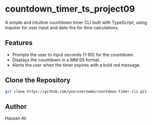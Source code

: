 # countdown_timer_ts_project09

A simple and intuitive countdown timer CLI built with TypeScript, using Inquirer for user input and date-fns for time calculations.

## Features
- Prompts the user to input seconds (1-60) for the countdown.
- Displays the countdown in a MM:SS format.
- Alerts the user when the timer expires with a bold red message.

## Clone the Repository
```bash
git clone https://github.com/yourusername/countdown-timer-cli.git
```

## Author

Hassan Ali
